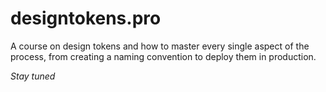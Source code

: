 # designtokens.pro
A course on design tokens and how to master every single aspect of the process, from creating a naming convention to deploy them in production.

_Stay tuned_ 
